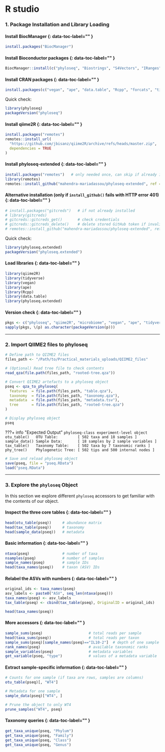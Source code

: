 # R studio

### 1. Package Installation and Library Loading

#### Install BiocManager {: data-toc-label="" }

```r
install.packages("BiocManager")
```

#### Install Bioconductor packages {: data-toc-label="" }

```r
BiocManager::install(c("phyloseq", "Biostrings", "S4Vectors", "IRanges", "XVector"))
```

#### Install CRAN packages {: data-toc-label="" }

```r
install.packages(c("vegan", "ape", "data.table", "Rcpp", "forcats", "tidyverse"))
```

Quick check:

```r
library(phyloseq)
packageVersion("phyloseq")
```

#### Install **qiime2R**  {: data-toc-label="" }

```r
install.packages("remotes")
remotes::install_url(
  "https://github.com/jbisanz/qiime2R/archive/refs/heads/master.zip",
  dependencies = TRUE
)
```

#### Install **phyloseq-extended**  {: data-toc-label="" }

```r
install.packages("remotes")   # only needed once, can skip if already installed
library(remotes)
remotes::install_github("mahendra-mariadassou/phyloseq-extended", ref = "dev")
```

#### Alternative installation (only if `install_github()` fails with HTTP error 401)  {: data-toc-label="" }

```r
# install.packages("gitcreds")   # if not already installed
# library(gitcreds)
# gitcreds::gitcreds_get()       # check credentials
# gitcreds::gitcreds_delete()    # delete stored GitHub token if invalid
# remotes::install_github("mahendra-mariadassou/phyloseq-extended", ref = "dev")
```

Quick check:

```r
library(phyloseq.extended)
packageVersion("phyloseq.extended")
```

#### Load libraries {: data-toc-label="" }

```r
library(qiime2R)
library(tidyverse)
library(vegan)
library(ape)
library(Rcpp)
library(data.table)
library(phyloseq.extended)
```

#### Version check {: data-toc-label="" }

```r
pkgs <- c("phyloseq", "qiime2R", "microbiome", "vegan", "ape", "tidyverse")
sapply(pkgs, \(p) as.character(packageVersion(p)))
```

---

### 2. Import QIIME2 files to phyloseq 

```r
# Define path to QIIME2 files
files_path <- "/Path/to/Practical_materials_uploads/QIIME2_files"

# (Optional) Read tree file to check contents
read_qza(file.path(files_path, "rooted-tree.qza"))

# Convert QIIME2 artefacts to a phyloseq object
pseq <- qza_to_phyloseq(
  features  = file.path(files_path, "table.qza"),
  taxonomy  = file.path(files_path, "taxonomy.qza"),
  metadata  = file.path(files_path, "metadata.tsv"),
  tree      = file.path(files_path, "rooted-tree.qza")
)

# Display phyloseq object
pseq
```

???+ info "Expected Output"
    ```
    phyloseq-class experiment-level object 
    otu_table()   OTU Table:         [ 502 taxa and 18 samples ] 
    sample_data() Sample Data:       [ 18 samples by 2 sample variables ]
    tax_table()   Taxonomy Table:    [ 502 taxa by 7 taxonomic ranks ]
    phy_tree()    Phylogenetic Tree: [ 502 tips and 500 internal nodes ]
    ```

```r
# Save and reload phyloseq object
save(pseq, file = "pseq.RData")
load("pseq.RData")
```

---

### 3. Explore the `phyloseq` Object

In this section we explore different `phyloseq` accessors to get familiar with the contents of our object.

#### Inspect the three core tables {: data-toc-label="" }

```r
head(otu_table(pseq))     # abundance matrix
head(tax_table(pseq))     # taxonomy
head(sample_data(pseq))   # metadata
```

#### Basic information  {: data-toc-label="" }

```r
ntaxa(pseq)               # number of taxa
nsamples(pseq)            # number of samples
sample_names(pseq)        # sample IDs
head(taxa_names(pseq))    # taxon (ASV) IDs
```

#### Relabel the ASVs with numbers {: data-toc-label="" }

```r
original_ids <- taxa_names(pseq)
asv_labels <- paste0("ASV", seq_len(ntaxa(pseq)))
taxa_names(pseq) <- asv_labels
tax_table(pseq) <- cbind(tax_table(pseq), OriginalID = original_ids)

head(taxa_names(pseq))
```

#### More accessors {: data-toc-label="" }

```r
sample_sums(pseq)                     # total reads per sample
head(taxa_sums(pseq))                 # total reads per taxon
sample_sums(pseq)[sample_names(pseq)=="IL10-2"]  # depth of one sample
rank_names(pseq)                      # available taxonomic ranks
sample_variables(pseq)                # metadata variables
get_variable(pseq, "type")            # values of a metadata variable
```

#### Extract sample-specific information  {: data-toc-label="" }

```r
# Counts for one sample (if taxa are rows, samples are columns)
otu_table(pseq)[, "WT4"]

# Metadata for one sample
sample_data(pseq)["WT4", ]

# Prune the object to only WT4
prune_samples("WT4", pseq)
```

#### Taxonomy queries {: data-toc-label="" }

```r
get_taxa_unique(pseq, "Phylum")
get_taxa_unique(pseq, "Family")
get_taxa_unique(pseq, "Class")
get_taxa_unique(pseq, "Genus")
```
